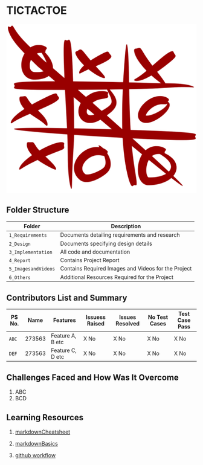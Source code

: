 # TICTACTOE

![Images](5_ImagesandVideos/tictactoe1.png)

## Folder Structure

Folder             | Description
-------------------| -----------------------------------------
`1_Requirements`   | Documents detailing requirements and research
`2_Design`         | Documents specifying design details
`3_Implementation` | All code and documentation
`4_Report`      | Contains Project Report
`5_ImagesandVideos`| Contains Required Images and Videos for the Project
`6_Others` | Additional Resources Required for the Project

## Contributors List and Summary

PS No. |  Name   |    Features    | Issuess Raised |Issues Resolved|No Test Cases|Test Case Pass
-------|---------|----------------|----------------|---------------|-------------|--------------
`ABC` | 273563 | Feature A, B etc    | X No     | X No   |X No   |X No
`DEF` | 273563 | Feature C, D etc    | X No     | X No   |X No   |X No

## Challenges Faced and How Was It Overcome

1. ABC
2. BCD

## Learning Resources

1. [markdownCheatsheet](https://github.com/adam-p/markdown-here/wiki/Markdown-Cheatsheet)
2. [markdownBasics](https://guides.github.com/features/mastering-markdown/)

3. [github workflow](https://docs.github.com/en/actions/learn-github-action)
